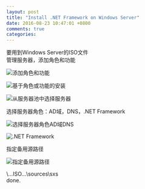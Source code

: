 ```yaml
---
layout: post
title: "Install .NET Framework on Windows Server"
date: 2016-08-23 10:47:01 +0800
comments: true
categories: 
---
```

要用到Windows Server的ISO文件  
管理服务器，添加角色和功能  

![添加角色和功能](https://raw.githubusercontent.com/qiuhaidong/qiuhaidong.github.com/source/source/images/windows%20server%20net/%E6%B7%BB%E5%8A%A0%E8%A7%92%E8%89%B2%E5%92%8C%E5%8A%9F%E8%83%BD.png)  

![基于角色或功能的安装](https://raw.githubusercontent.com/qiuhaidong/qiuhaidong.github.com/source/source/images/windows%20server%20net/%E5%9F%BA%E4%BA%8E%E8%A7%92%E8%89%B2%E6%88%96%E5%9F%BA%E4%BA%8E%E5%8A%9F%E8%83%BD%E7%9A%84%E5%AE%89%E8%A3%85.png)  

![从服务器池中选择服务器](https://raw.githubusercontent.com/qiuhaidong/qiuhaidong.github.com/source/source/images/windows%20server%20net/%E4%BB%8E%E6%9C%8D%E5%8A%A1%E5%99%A8%E6%B1%A0%E9%80%89%E6%8B%A9%E6%9C%8D%E5%8A%A1%E5%99%A8.png)  

选择服务器角色：AD域，DNS，.NET Framework  

![选择服务器角色AD域DNS](https://raw.githubusercontent.com/qiuhaidong/qiuhaidong.github.com/source/source/images/windows%20server%20net/AD%E5%9F%9F%2CDNS%2C.NET.png)  

![.NET Framework](https://raw.githubusercontent.com/qiuhaidong/qiuhaidong.github.com/source/source/images/windows%20server%20net/NET%20Framework.png)  

指定备用源路径  

![指定备用源路径](https://raw.githubusercontent.com/qiuhaidong/qiuhaidong.github.com/source/source/images/windows%20server%20net/%E6%8C%87%E5%AE%9A%E5%A4%87%E7%94%A8%E6%BA%90%E8%B7%AF%E5%BE%84.png)  

\…ISO…\sources\sxs  
done.
